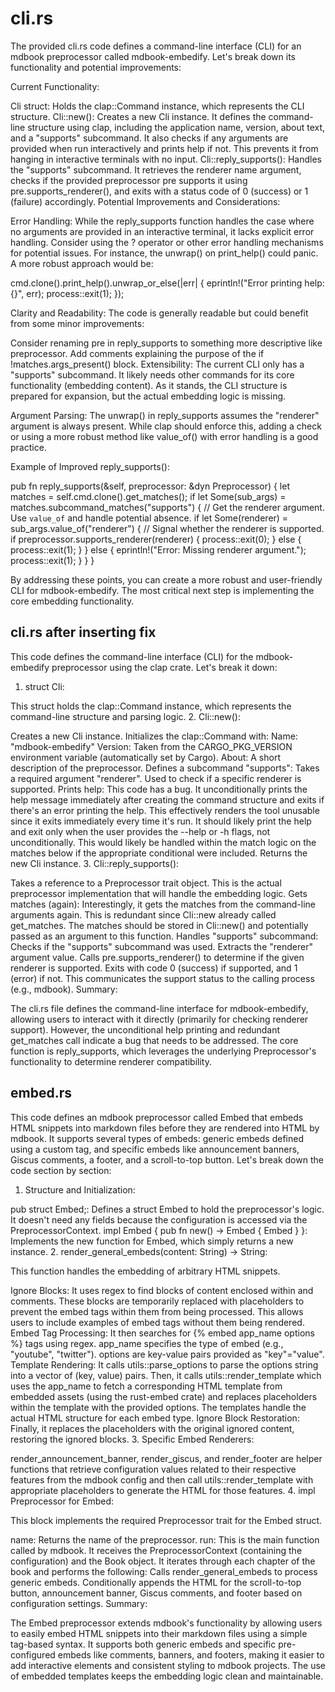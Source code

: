 # cli.rs

The provided cli.rs code defines a command-line interface (CLI) for an mdbook preprocessor called mdbook-embedify. Let's break down its functionality and potential improvements:

Current Functionality:

Cli struct: Holds the clap::Command instance, which represents the CLI structure.
Cli::new(): Creates a new Cli instance. It defines the command-line structure using clap, including the application name, version, about text, and a "supports" subcommand. It also checks if any arguments are provided when run interactively and prints help if not. This prevents it from hanging in interactive terminals with no input.
Cli::reply_supports(): Handles the "supports" subcommand. It retrieves the renderer name argument, checks if the provided preprocessor pre supports it using pre.supports_renderer(), and exits with a status code of 0 (success) or 1 (failure) accordingly.
Potential Improvements and Considerations:

Error Handling: While the reply_supports function handles the case where no arguments are provided in an interactive terminal, it lacks explicit error handling. Consider using the ? operator or other error handling mechanisms for potential issues. For instance, the unwrap() on print_help() could panic. A more robust approach would be:

cmd.clone().print_help().unwrap_or_else(|err| {
    eprintln!("Error printing help: {}", err);
    process::exit(1);
});

Clarity and Readability: The code is generally readable but could benefit from some minor improvements:

Consider renaming pre in reply_supports to something more descriptive like preprocessor.
Add comments explaining the purpose of the if !matches.args_present() block.
Extensibility: The current CLI only has a "supports" subcommand. It likely needs other commands for its core functionality (embedding content). As it stands, the CLI structure is prepared for expansion, but the actual embedding logic is missing.

Argument Parsing: The unwrap() in reply_supports assumes the "renderer" argument is always present. While clap should enforce this, adding a check or using a more robust method like value_of() with error handling is a good practice.

Example of Improved reply_supports():

pub fn reply_supports(&self, preprocessor: &dyn Preprocessor) {
    let matches = self.cmd.clone().get_matches();
    if let Some(sub_args) = matches.subcommand_matches("supports") {
        // Get the renderer argument.  Use `value_of` and handle potential absence.
        if let Some(renderer) = sub_args.value_of("renderer") {
            // Signal whether the renderer is supported.
            if preprocessor.supports_renderer(renderer) {
                process::exit(0);
            } else {
                process::exit(1);
            }
        } else {
            eprintln!("Error: Missing renderer argument.");
            process::exit(1);
        }
    }
}

By addressing these points, you can create a more robust and user-friendly CLI for mdbook-embedify. The most critical next step is implementing the core embedding functionality.

## cli.rs after inserting fix

This code defines the command-line interface (CLI) for the mdbook-embedify preprocessor using the clap crate. Let's break it down:

1. struct Cli:

This struct holds the clap::Command instance, which represents the command-line structure and parsing logic.
2. Cli::new():

Creates a new Cli instance.
Initializes the clap::Command with:
Name: "mdbook-embedify"
Version: Taken from the CARGO_PKG_VERSION environment variable (automatically set by Cargo).
About: A short description of the preprocessor.
Defines a subcommand "supports":
Takes a required argument "renderer".
Used to check if a specific renderer is supported.
Prints help: This code has a bug. It unconditionally prints the help message immediately after creating the command structure and exits if there's an error printing the help. This effectively renders the tool unusable since it exits immediately every time it's run. It should likely print the help and exit only when the user provides the --help or -h flags, not unconditionally. This would likely be handled within the match logic on the matches below if the appropriate conditional were included.
Returns the new Cli instance.
3. Cli::reply_supports():

Takes a reference to a Preprocessor trait object. This is the actual preprocessor implementation that will handle the embedding logic.
Gets matches (again): Interestingly, it gets the matches from the command-line arguments again. This is redundant since Cli::new already called get_matches. The matches should be stored in Cli::new() and potentially passed as an argument to this function.
Handles "supports" subcommand:
Checks if the "supports" subcommand was used.
Extracts the "renderer" argument value.
Calls pre.supports_renderer() to determine if the given renderer is supported.
Exits with code 0 (success) if supported, and 1 (error) if not. This communicates the support status to the calling process (e.g., mdbook).
Summary:

The cli.rs file defines the command-line interface for mdbook-embedify, allowing users to interact with it directly (primarily for checking renderer support). However, the unconditional help printing and redundant get_matches call indicate a bug that needs to be addressed. The core function is reply_supports, which leverages the underlying Preprocessor's functionality to determine renderer compatibility.

## embed.rs

This code defines an mdbook preprocessor called Embed that embeds HTML snippets into markdown files before they are rendered into HTML by mdbook. It supports several types of embeds: generic embeds defined using a custom tag, and specific embeds like announcement banners, Giscus comments, a footer, and a scroll-to-top button. Let's break down the code section by section:

1. Structure and Initialization:

pub struct Embed;: Defines a struct Embed to hold the preprocessor's logic. It doesn't need any fields because the configuration is accessed via the PreprocessorContext.
impl Embed { pub fn new() -> Embed { Embed } }: Implements the new function for Embed, which simply returns a new instance.
2. render_general_embeds(content: String) -> String:

This function handles the embedding of arbitrary HTML snippets.

Ignore Blocks: It uses regex to find blocks of content enclosed within <!-- embed ignore begin --> and <!-- embed ignore end --> comments. These blocks are temporarily replaced with placeholders to prevent the embed tags within them from being processed. This allows users to include examples of embed tags without them being rendered.
Embed Tag Processing: It then searches for {% embed app_name options %} tags using regex.
app_name specifies the type of embed (e.g., "youtube", "twitter").
options are key-value pairs provided as "key"="value".
Template Rendering: It calls utils::parse_options to parse the options string into a vector of (key, value) pairs. Then, it calls utils::render_template which uses the app_name to fetch a corresponding HTML template from embedded assets (using the rust-embed crate) and replaces placeholders within the template with the provided options. The templates handle the actual HTML structure for each embed type.
Ignore Block Restoration: Finally, it replaces the placeholders with the original ignored content, restoring the ignored blocks.
3. Specific Embed Renderers:

render_announcement_banner, render_giscus, and render_footer are helper functions that retrieve configuration values related to their respective features from the mdbook config and then call utils::render_template with appropriate placeholders to generate the HTML for those features.
4. impl Preprocessor for Embed:

This block implements the required Preprocessor trait for the Embed struct.

name: Returns the name of the preprocessor.
run: This is the main function called by mdbook. It receives the PreprocessorContext (containing the configuration) and the Book object. It iterates through each chapter of the book and performs the following:
Calls render_general_embeds to process generic embeds.
Conditionally appends the HTML for the scroll-to-top button, announcement banner, Giscus comments, and footer based on configuration settings.
Summary:

The Embed preprocessor extends mdbook's functionality by allowing users to easily embed HTML snippets into their markdown files using a simple tag-based syntax. It supports both generic embeds and specific pre-configured embeds like comments, banners, and footers, making it easier to add interactive elements and consistent styling to mdbook projects. The use of embedded templates keeps the embedding logic clean and maintainable.
